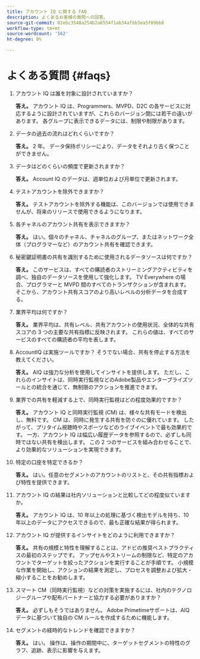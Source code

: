 ```yaml
---
title: アカウント IQ に関する FAQ
description: よくあるお客様の質問への回答。
source-git-commit: 02ebc3548a254b2a6554f1ab34afbb3ea5f09bb8
workflow-type: tm+mt
source-wordcount: '562'
ht-degree: 0%

---
```


# よくある質問 {#faqs}

1. アカウント IQ は誰を対象に設計されていますか？

   **答え。** アカウント IQ は、Programmers、MVPD、D2C の各サービスに対応するように設計されていますが、これらのバージョン間には若干の違いがあります。 各グループに表示できるデータには、制限や制限があります。

1. データの過去の流れはどれくらいですか？

   **答え。** 2 年。 データ保持ポリシーにより、データをそれより古く保つことができません。

1. データはどのくらいの頻度で更新されますか？

   **答え。** Account IQ のデータは、週単位および月単位で更新されます。

1. テストアカウントを除外できますか？

   **答え。** テストアカウントを除外する機能は、このバージョンでは使用できませんが、将来のリリースで使用できるようになります。

1. 各チャネルのアカウント共有を表示できますか？ <!--shall we separate out this question for the persona of programmer?-->

   **答え。** はい。個々のチャネル、チャネルのグループ、またはネットワーク全体（プログラマーなど）のアカウント共有を確認できます。

1. 秘密鍵証明書の共有を識別するために使用されるデータソースは何ですか？

   **答え。** このサービスは、すべての購読者のストリーミングアクティビティを調べ、独自のデータソースを使用して強化します。 TV Everywhere の場合、プログラマーと MVPD 間のすべてのトランザクションが含まれます。 そこから、アカウント共有スコアのより高いレベルの分析データを合成する。

1. 業界平均は何ですか？

   **答え。** 業界平均は、共有レベル、共有アカウントの使用状況、全体的な共有スコアの 3 つの主要な共有指標に反映されます。 これらの値は、すべてのサービスのすべての購読者の平均を表します。

1. AccountIQ は実施ツールですか？ そうでない場合、共有を停止する方法を教えてください。

   **答え。** AIQ は強力な分析を使用してインサイトを提供します。 ただし、これらのインサイトは、同時実行監視などのAdobe製品やエンタープライズツールとの統合を通じて、無制限のアクションを推進できます。

1. 業界での共有を軽減する上で、同時実行監視はどの程度効果的ですか？

   **答え。** アカウント IQ と同時実行監視 (CM) は、様々な共有モードを検出し、無料です。 CM は、同時に発生する共有を防ぐのに優れています。 したがって、プリタイム視聴時やスポーツなどのライブイベントで最も効果的です。 一方、アカウント IQ は幅広い履歴データを参照するので、必ずしも同時ではない共有を検出します。 この 2 つのサービスを組み合わせることで、より効果的なソリューションを実現できます。

1. 特定の口座を特定できるか？

   **答え。** はい。任意のセグメントのアカウントのリストと、その共有指標および特性を提供できます。

1. アカウント IQ の結果は社内ソリューションと比較してどの程度似ていますか。

   **答え。** アカウント IQ は、10 年以上の処理に基づく検出モデルを持ち、10 年以上のデータにアクセスできるので、最も正確な結果が得られます。

1. アカウント IQ が提供するインサイトをどのように利用できますか？

   **答え。** 共有の規模と特性を理解することは、アドビの推奨ベストプラクティスの最初のステップです。 アップセルやストリームの制限など、特定のアカウントでターゲットを絞ったアクションを実行することが手順です。 小規模な作業を開始し、アクションの結果を測定し、プロセスを調整および拡大・縮小することをお勧めします。

1. スマート CM（同時実行監視）などの対策を実施するには、社内のテクノロジーグループや配布パートナーと協力する必要がありますか？

   **答え。** 必ずしもそうではありません。 Adobe Primetimeサポートは、AIQ データに基づいて独自の CM ルールを作成するために機能します。

1. セグメントの経時的なトレンドを確認できますか？

   **答え。** はい。 操作は、操作の期間中に、ターゲットセグメントの特性のグラフ、追跡、表示に影響を与えます。
